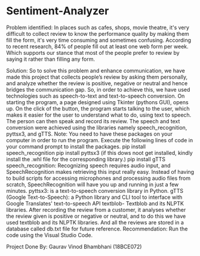 # Sentiment-Analyzer

Problem identified: 
In places such as cafes, shops, movie theatre, it's very difficult to collect review to know the performance quality by making them fill the form, it's very time consuming and sometimes confusing. According to recent research, 84% of people fill out at least one web form per week. Which supports our stance that most of the people prefer to review by saying it rather than filling any form. 

Solution: 
So to solve this problem and enhance communication, we have made this project that collects people’s review by asking them personally, and analyze whether the review is positive, negative or neutral and hence bridges the communication gap. So, in order to achieve this, we have used technologies such as speech-to-text and text-to-speech conversion. On starting the program, a page designed using Tkinter (pythons GUI), opens up. On the click of the button, the program starts talking to the user, which makes it easier for the user to understand what to do, using text to speech. 
The person can then speak and record its review. 
The speech and text conversion were achieved using the libraries namely speech_recognition, pyttsx3, and gTTS. Note: You need to have these packages on your computer in order to run the program. Execute the following lines of code in your command prompt to install the packages.
pip install speech_recognition pip install pyttsx3 (if this dows noot get installed, kindly install the .whl file for the corresponding library.) 
pip install gTTS speech_recognition: Recognizing speech requires audio input, and SpeechRecognition makes retrieving this input really easy. 
Instead of having to build scripts for accessing microphones and processing audio files from scratch, SpeechRecognition will have you up and running in just a few minutes. pyttsx3: is a text-to-speech conversion library in Python. gTTS (Google Text-to-Speech): a Python library and CLI tool to interface with Google Translates' text-to-speech API textblob- Textblob and its NLPTK libraries. After recording the review from a customer, it analyses whether the review given is positive or negative or neutral, and to do this we have used textblob and its NLPTK libraries. And all the reviews are stored in a database called db.txt file for future reference. Recommendation: Run the code using the Visual Studio Code. 

Project Done By: 
Gaurav Vinod Bhambhani
(18BCE072)

